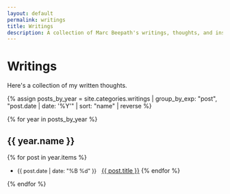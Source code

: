 ```yaml
---
layout: default
permalink: writings
title: Writings
description: A collection of Marc Beepath's writings, thoughts, and insights on software engineering, technology, and personal experiences.
---
```


# Writings

Here's a collection of my written thoughts.

{% assign posts_by_year = site.categories.writings | group_by_exp: "post", "post.date | date: '%Y'" | sort: "name" | reverse %}

{% for year in posts_by_year %}
## {{ year.name }}

{% for post in year.items %}
- <span class="post-date">{{ post.date | date: "%B %d" }}</span> &nbsp; <a href="{{ post.url }}">{{ post.title }}</a>
{% endfor %}

{% endfor %}

<style>
.post-date {
  color: var(--color-secondary);
  font-size: 0.9em;
  font-family: var(--font-mono);
}
</style>
